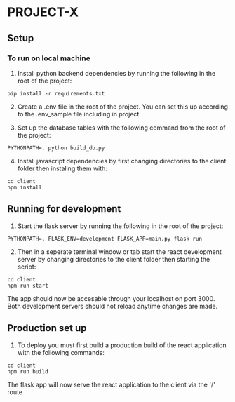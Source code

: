 # PROJECT-X

## Setup

### To run on local machine

1. Install python backend dependencies by running the following in the root of the project:

```shell
pip install -r requirements.txt
```

2. Create a .env file in the root of the project. You can set this up according to the .env_sample file including in project

3. Set up the database tables with the following command from the root of the project:

```shell
PYTHONPATH=. python build_db.py
```

4. Install javascript dependencies by first changing directories to the client folder then instaling them with:

```shell
cd client
npm install
```

## Running for development

1. Start the flask server by running the following in the root of the project:

```shell
PYTHONPATH=. FLASK_ENV=development FLASK_APP=main.py flask run
```

2. Then in a seperate terminal window or tab start the react development server by changing directories to the client folder then starting the script:

```shell
cd client
npm run start
```

The app should now be accesable through your localhost on port 3000. Both development servers should hot reload anytime changes are made.

## Production set up

1. To deploy you must first build a production build of the react application with the following commands:

```shell
cd client
npm run build
```

The flask app will now serve the react application to the client via the '/' route
